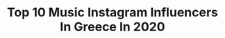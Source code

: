 ---
title: Top 10 Music Instagram Influencers In Greece In 2020
description: >-
  Find top music Instagram influencers in Greece in 2020. Most popular hashtags: #love #happy #beautiful #menoumespiti.
platform: Instagram
profiles:
  - username: "lefteris_tzi"
    fullname: >-
      Ｌｅｆｔｅｒｉｓ Ｔｚｉｄｒｉｓ
    location: "Greece"
    followers: 10739
    engagement: 983
    commentsToLikes: 0.088420
    id: ck6udw2isnftf0j71bnwep4ta
    verified: false
    hashtags: "#selfportrait, #sunsets, #timelapse, #dream"
  - username: "elenapapapanayiotou"
    fullname: >-
      Elena Papapanayiotou
    location: "Greece"
    followers: 16598
    engagement: 926
    commentsToLikes: 0.065158
    id: ck5px2d5bprm20i11bqepwoyh
    verified: false
    hashtags: "#yellow, #work, #breaktime, #best"
  - username: "tusyourdaddy"
    fullname: >-
      Christos Tousis
    location: "Greece"
    followers: 143682
    engagement: 2443
    commentsToLikes: 0.016304
    id: ck5hgr5zp4b0o0i1148l6aa7s
    verified: false
    hashtags: "#beautiful, #tusbanana, #not, #iphonesia"
  - username: "argiris_aggelou_official"
    fullname: >-
      Argiris Aggelou Official
    location: "Greece"
    followers: 99079
    engagement: 662
    commentsToLikes: 0.008017
    id: ck15sovvhe2ze0i193batt4h6
    verified: false
    hashtags: "#icantwait, #soon, #happyface, #pastryporn"
  - username: "sevenpavel"
    fullname: >-
      𝐕𝐈𝐈 ПАВЕЛ
    location: "Greece"
    followers: 12054
    engagement: 1648
    commentsToLikes: 0.007108
    id: ckaozvad0nk470i78mxtkuw3m
    verified: false
    hashtags: "#cats, #street, #catsofinstagram, #mirrorselfie"
  - username: "konstantinos.kazakos"
    fullname: >-
      Konstantinos kazakos
    location: "Greece"
    followers: 7928
    engagement: 1382
    commentsToLikes: 0.016577
    id: ck5pvdyexhegi0i113e510lde
    verified: false
    hashtags: "#party, #drama, #marine, #heraklion"
  - username: "michalis_nanouris"
    fullname: >-
      Michalis Nanouris
    location: "Greece"
    followers: 12548
    engagement: 868
    commentsToLikes: 0.130012
    id: ck14jcq0mjogs0i19jx0xdx7p
    verified: false
    hashtags: "#oikonomopoulos, #instacover, #covers, #casio"
  - username: "andromache_dim"
    fullname: >-
      Andromachi Dimitropoulou ✨
    location: "Greece"
    followers: 80706
    engagement: 1101
    commentsToLikes: 0.007403
    id: ck5q8m7486vat0i11z61m2ue6
    verified: false
    hashtags: "#olasagapane, #choosepink, #afterglow, #menoumespiti"
  - username: "candy_nicolaou"
    fullname: >-
      Candy Nicolaou
    location: "Greece"
    followers: 8400
    engagement: 541
    commentsToLikes: 0.034377
    id: ck5px2j5spsf90i118i69r9uu
    verified: false
    hashtags: "#8march, #waitingfor, #rock, #fighters"
  - username: "lna.music"
    fullname: >-
      LNA (Elena)👑
    location: "Greece"
    followers: 15370
    engagement: 502
    commentsToLikes: 0.017638
    id: ckap4kz8e7rd70i780l2gjduq
    verified: false
    hashtags: ""
---